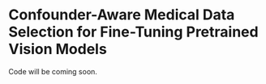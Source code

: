 # Confounder-Aware Medical Data Selection for Fine-Tuning Pretrained Vision Models 

Code will be coming soon.
